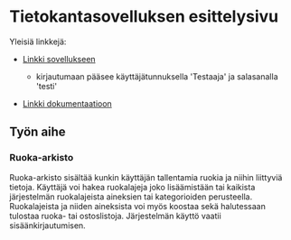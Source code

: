 # Tietokantasovelluksen esittelysivu

Yleisiä linkkejä:

* [Linkki sovellukseen](http://pmari.users.cs.helsinki.fi/tsoha)
	- kirjautumaan pääsee käyttäjätunnuksella 'Testaaja' ja salasanalla 'testi'

* [Linkki dokumentaatioon](https://github.com/BikkuMyy/Tsoha-Bootstrap/blob/master/doc/dokumentaatio.pdf)

## Työn aihe

### Ruoka-arkisto
Ruoka-arkisto sisältää kunkin käyttäjän tallentamia ruokia ja niihin liittyviä tietoja. Käyttäjä voi hakea ruokalajeja joko lisäämistään tai kaikista järjestelmän ruokalajeista aineksien tai kategorioiden perusteella. Ruokalajeista ja niiden aineksista voi myös koostaa sekä halutessaan tulostaa ruoka- tai ostoslistoja. Järjestelmän käyttö vaatii sisäänkirjautumisen.
